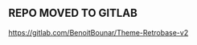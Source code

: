 REPO MOVED TO GITLAB 
--------------------------------------------------------------------
https://gitlab.com/BenoitBounar/Theme-Retrobase-v2
